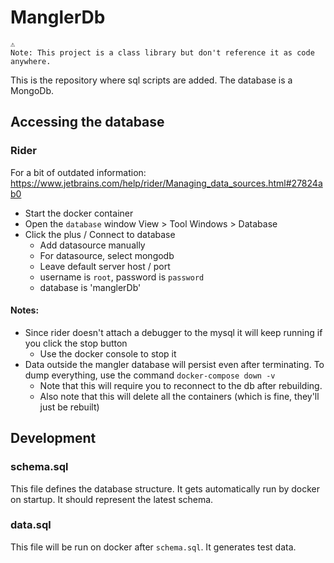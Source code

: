 # ManglerDb

```Text
⚠ 
Note: This project is a class library but don't reference it as code anywhere.
```

This is the repository where sql scripts are added.  The database is a MongoDb.

## Accessing the database

### Rider

For a bit of outdated information: https://www.jetbrains.com/help/rider/Managing_data_sources.html#27824ab0

* Start the docker container
* Open the `database` window View > Tool Windows > Database
* Click the plus / Connect to database 
  * Add datasource manually
  * For datasource, select mongodb
  * Leave default server host / port
  * username is `root`, password is `password`
  * database is 'manglerDb'

#### Notes:
* Since rider doesn't attach a debugger to the mysql it will keep running if you click the stop button
  * Use the docker console to stop it
* Data outside the mangler database will persist even after terminating.  To dump everything, use the command `docker-compose down -v`
  * Note that this will require you to reconnect to the db after rebuilding.
  * Also note that this will delete all the containers (which is fine, they'll just be rebuilt)

## Development

### schema.sql

This file defines the database structure.  It gets automatically run by docker on startup.  It should represent the latest schema.

### data.sql

This file will be run on docker after `schema.sql`.  It generates test data.

